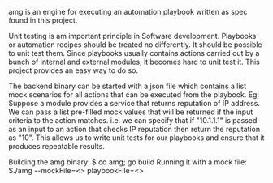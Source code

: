 
amg is an engine for executing an automation playbook written as spec found in this project.

Unit testing is am important principle in Software development. Playbooks or automation recipes should be treated no differently. It should be possible to unit test them. Since playbooks usually contains actions carried out by a bunch of internal and external modules, it becomes hard to unit test it. This project provides an easy way to do so.

The backend binary can be started with a json file which contains a list mock scenarios for all
actions that can be executed from the playbook.
Eg: Suppose a module provides a service that returns reputation of IP address. We can pass a list pre-filled mock values that will be returned if the input criteria to the action matches.
i.e. we can specify that if "10.1.1.1" is passed as an input to an action that checks IP reputation then return the reputation as "10".
This allows us to write unit tests for our playbooks and ensure that it produces repeatable results.


Building the amg binary:
  $ cd amg; go build
Running it with a mock file:
  $./amg --mockFile=<> playbookFile=<>


